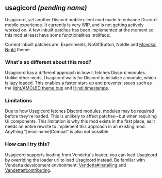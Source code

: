 ## usagicord *(pending name)*

Usagicord, *yet* another Discord mobile client mod made to enhance Discord mobile experience. It currently is very WIP, and is not getting actively worked on. A few inbuilt patches has been implemented at the moment so this mod at least have some functionalities :trollface:.

Current inbuilt patches are: Experiments, NoGiftButton, NoIdle and [Monokai Night](https://github.com/Fierdetta/themes/blob/main/monokai-night.json) theme

### What's so different about this mod?
Usagicord has a different approach in how it fetches Discord modules. Unlike other mods, Usagicord waits for Discord to initialize a module, which is lazy loaded. This enables a faster start-up and prevents issues such as the [light/AMOLED theme bug](https://github.com/Aliucord/AliucordRN/issues/39) and [Hindi timestamps](https://github.com/enmity-mod/enmity/issues/11).

### Limitations
Due to how Usagicord fetches Discord modules, modules may be required before they're loaded. This is unlikely to affect patches--but when requiring UI components. This limitation is why this mod exists in the first place, as it needs an entire rewrite to implement this approach in an existing mod. Anything "[mod-name]Compat" is also not possible.

### How can I try this?
Usagicord supports loading from Vendetta's loader, you can load Usagicord by overriding the loader url to load Usagicord instead. Be familiar with Vendetta development environment: [Vendetta#installing](https://github.com/vendetta-mod/Vendetta#i]nstalling) and [Vendetta#contributing](https://github.com/vendetta-mod/Vendetta#contributing).